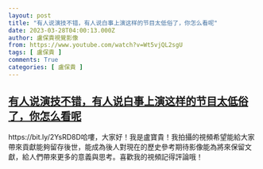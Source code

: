 ```yaml
---
layout: post
title: "有人说演技不错，有人说白事上演这样的节目太低俗了，你怎么看呢"
date: 2023-03-28T04:00:13.000Z
author: 盧保貴視覺影像
from: https://www.youtube.com/watch?v=Wt5vjQL2sgU
tags: [ 盧保貴 ]
comments: True
categories: [ 盧保貴 ]
---
```

<!--1679976013000-->
[有人说演技不错，有人说白事上演这样的节目太低俗了，你怎么看呢](https://www.youtube.com/watch?v=Wt5vjQL2sgU)
------

<div>
https://bit.ly/2YsRD8D哈嘍，大家好！我是盧寶貴！我拍攝的視頻希望能給大家帶來貢獻能夠留存後世，能成為後人對現在的歷史參考期待影像能為將來保留文獻，給人們帶來更多的意義與思考。喜歡我的視頻記得評論哦！
</div>
